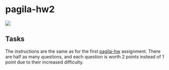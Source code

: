# pagila-hw2
[![](https://github.com/lsanders99/pagila-hw2/workflows/tests/badge.svg)](https://github.com/lsanders99/pagila-hw2/actions?query=workflow%3Atests)

## Tasks

The instructions are the same as for the first [pagila-hw](https://github.com/mikeizbicki/pagila-hw) assignment.
There are half as many questions, and each question is worth 2 points instead of 1 point due to their increased difficulty.

